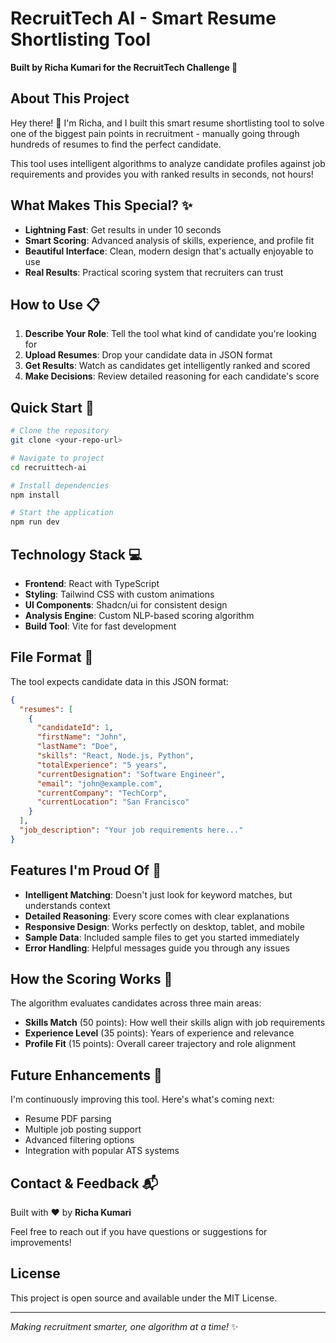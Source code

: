 
# RecruitTech AI - Smart Resume Shortlisting Tool

**Built by Richa Kumari for the RecruitTech Challenge 🚀**

## About This Project

Hey there! 👋 I'm Richa, and I built this smart resume shortlisting tool to solve one of the biggest pain points in recruitment - manually going through hundreds of resumes to find the perfect candidate. 

This tool uses intelligent algorithms to analyze candidate profiles against job requirements and provides you with ranked results in seconds, not hours!

## What Makes This Special? ✨

- **Lightning Fast**: Get results in under 10 seconds
- **Smart Scoring**: Advanced analysis of skills, experience, and profile fit
- **Beautiful Interface**: Clean, modern design that's actually enjoyable to use
- **Real Results**: Practical scoring system that recruiters can trust

## How to Use 📋

1. **Describe Your Role**: Tell the tool what kind of candidate you're looking for
2. **Upload Resumes**: Drop your candidate data in JSON format
3. **Get Results**: Watch as candidates get intelligently ranked and scored
4. **Make Decisions**: Review detailed reasoning for each candidate's score

## Quick Start 🎯

```bash
# Clone the repository
git clone <your-repo-url>

# Navigate to project
cd recruittech-ai

# Install dependencies
npm install

# Start the application
npm run dev
```

## Technology Stack 💻

- **Frontend**: React with TypeScript
- **Styling**: Tailwind CSS with custom animations
- **UI Components**: Shadcn/ui for consistent design
- **Analysis Engine**: Custom NLP-based scoring algorithm
- **Build Tool**: Vite for fast development

## File Format 📄

The tool expects candidate data in this JSON format:

```json
{
  "resumes": [
    {
      "candidateId": 1,
      "firstName": "John",
      "lastName": "Doe",
      "skills": "React, Node.js, Python",
      "totalExperience": "5 years",
      "currentDesignation": "Software Engineer",
      "email": "john@example.com",
      "currentCompany": "TechCorp",
      "currentLocation": "San Francisco"
    }
  ],
  "job_description": "Your job requirements here..."
}
```

## Features I'm Proud Of 🌟

- **Intelligent Matching**: Doesn't just look for keyword matches, but understands context
- **Detailed Reasoning**: Every score comes with clear explanations
- **Responsive Design**: Works perfectly on desktop, tablet, and mobile
- **Sample Data**: Included sample files to get you started immediately
- **Error Handling**: Helpful messages guide you through any issues

## How the Scoring Works 🎯

The algorithm evaluates candidates across three main areas:
- **Skills Match** (50 points): How well their skills align with job requirements
- **Experience Level** (35 points): Years of experience and relevance
- **Profile Fit** (15 points): Overall career trajectory and role alignment

## Future Enhancements 🔮

I'm continuously improving this tool. Here's what's coming next:
- Resume PDF parsing
- Multiple job posting support
- Advanced filtering options
- Integration with popular ATS systems

## Contact & Feedback 📬

Built with ❤️ by **Richa Kumari**

Feel free to reach out if you have questions or suggestions for improvements!

## License

This project is open source and available under the MIT License.

---

*Making recruitment smarter, one algorithm at a time!* ✨
